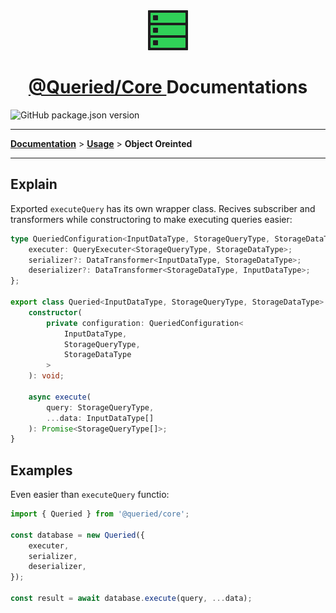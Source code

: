 <div align="center">
    <img alt="Queried Logo" width="64" src="https://raw.githubusercontent.com/queried-js/brand/master/dark/main-fill.svg">
    <h1>
		<a href="https://github.com/queried-js/core">
        	@Queried/Core
    	</a>
		<span>Documentations</span>
	</h1>
</div>

<img alt="GitHub package.json version" src="https://img.shields.io/github/package-json/v/queried-js/core">

---

[**Documentation**](../) > [**Usage**](README.md) > **Object Oreinted**

---

## Explain

Exported `executeQuery` has its own wrapper class. Recives subscriber and transformers while constructoring to make executing queries easier:

```ts
type QueriedConfiguration<InputDataType, StorageQueryType, StorageDataType> = {
	executer: QueryExecuter<StorageQueryType, StorageDataType>;
	serializer?: DataTransformer<InputDataType, StorageDataType>;
	deserializer?: DataTransformer<StorageDataType, InputDataType>;
};

export class Queried<InputDataType, StorageQueryType, StorageDataType> {
	constructor(
		private configuration: QueriedConfiguration<
			InputDataType,
			StorageQueryType,
			StorageDataType
		>
	): void;

	async execute(
		query: StorageQueryType,
		...data: InputDataType[]
	): Promise<StorageQueryType[]>;
}
```

## Examples

Even easier than `executeQuery` functio:

```ts
import { Queried } from '@queried/core';

const database = new Queried({
	executer,
	serializer,
	deserializer,
});

const result = await database.execute(query, ...data);
```
